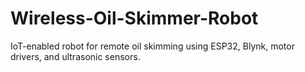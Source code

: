 # Wireless-Oil-Skimmer-Robot
IoT-enabled robot for remote oil skimming using ESP32, Blynk, motor drivers, and ultrasonic sensors.
